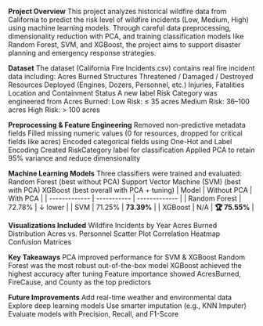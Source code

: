 **Project Overview**
This project analyzes historical wildfire data from California to predict the risk level of wildfire incidents (Low, Medium, High) using machine learning models. Through careful data preprocessing, dimensionality reduction with PCA, and training classification models like Random Forest, SVM, and XGBoost, the project aims to support disaster planning and emergency response strategies.

**Dataset**
The dataset (California Fire Incidents.csv) contains real fire incident data including:
Acres Burned
Structures Threatened / Damaged / Destroyed
Resources Deployed (Engines, Dozers, Personnel, etc.)
Injuries, Fatalities
Location and Containment Status
A new label Risk Category was engineered from Acres Burned:
Low Risk: ≤ 35 acres
Medium Risk: 36–100 acres
High Risk: > 100 acres

**Preprocessing & Feature Engineering**
Removed non-predictive metadata fields
Filled missing numeric values (0 for resources, dropped for critical fields like acres)
Encoded categorical fields using One-Hot and Label Encoding
Created RiskCategory label for classification
Applied PCA to retain 95% variance and reduce dimensionality

**Machine Learning Models**
Three classifiers were trained and evaluated:
Random Forest (best without PCA)
Support Vector Machine (SVM) (best with PCA)
XGBoost (best overall with PCA + tuning)
| Model         | Without PCA | With PCA      |
| ------------- | ----------- | ------------- |
| Random Forest | 72.78%      | ↓ lower       |
| SVM           | 71.25%      | **73.39%**    |
| XGBoost       | N/A         | **🏆 75.55%** |

**Visualizations Included**
Wildfire Incidents by Year
Acres Burned Distribution
Acres vs. Personnel Scatter Plot
Correlation Heatmap
Confusion Matrices

**Key Takeaways**
PCA improved performance for SVM & XGBoost
Random Forest was the most robust out-of-the-box model
XGBoost achieved the highest accuracy after tuning
Feature importance showed AcresBurned, FireCause, and County as the top predictors

**Future Improvements**
Add real-time weather and environmental data
Explore deep learning models
Use smarter imputation (e.g., KNN Imputer)
Evaluate models with Precision, Recall, and F1-Score


